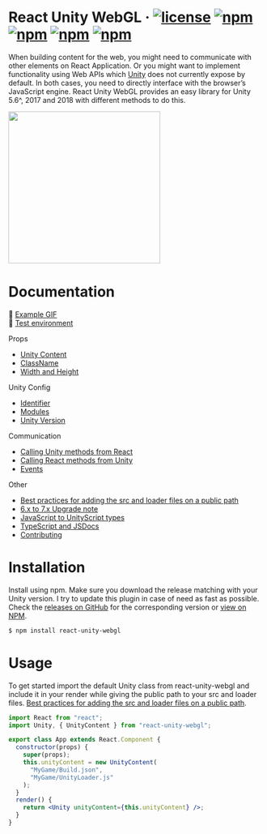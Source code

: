 # React Unity WebGL &middot; [![license](https://img.shields.io/badge/license-MIT-red.svg)]() [![npm](https://img.shields.io/npm/v/react-unity-webgl.svg)]() [![npm](https://img.shields.io/badge/build-passing-brightgreen.svg)]() [![npm](https://img.shields.io/npm/dt/react-unity-webgl.svg)]() [![npm](https://img.shields.io/badge/typescript-supported-2a507e.svg)]()

When building content for the web, you might need to communicate with other elements on React Application. Or you might want to implement functionality using Web APIs which [Unity](https://unity3d.com) does not currently expose by default. In both cases, you need to directly interface with the browser’s JavaScript engine. React Unity WebGL provides an easy library for Unity 5.6^, 2017 and 2018 with different methods to do this.

<img src="https://raw.githubusercontent.com/jeffreylanters/react-unity-webgl/master/resources/readme/logo.png" width="300px"><br />

# Documentation

👀 [Example GIF](https://raw.githubusercontent.com/jeffreylanters/react-unity-webgl/master/resources/readme/demo-video.gif)<br/>
🚀 [Test environment](https://github.com/jeffreylanters/react-unity-webgl-test)

Props

- [Unity Content](https://github.com/jeffreylanters/react-unity-webgl/blob/master/wiki/props-unity-content.md)
- [ClassName](https://github.com/jeffreylanters/react-unity-webgl/blob/master/wiki/props-classname.md)
- [Width and Height](https://github.com/jeffreylanters/react-unity-webgl/blob/master/wiki/props-width-and-height.md)

Unity Config

- [Identifier](https://github.com/jeffreylanters/react-unity-webgl/blob/master/wiki/unity-options-id.md)
- [Modules](https://github.com/jeffreylanters/react-unity-webgl/blob/master/wiki/unity-options-modules.md)
- [Unity Version](https://github.com/jeffreylanters/react-unity-webgl/blob/master/wiki/unity-options-unity-version.md)

Communication

- [Calling Unity methods from React](https://github.com/jeffreylanters/react-unity-webgl/blob/master/wiki/communication-calling-unity-methods-from-react.md)
- [Calling React methods from Unity](https://github.com/jeffreylanters/react-unity-webgl/blob/master/wiki/communication-calling-react-methods-from-unity.md)
- [Events](https://github.com/jeffreylanters/react-unity-webgl/blob/master/wiki/communication-other-events.md)

Other

- [Best practices for adding the src and loader files on a public path]()
- [6.x to 7.x Upgrade note](https://github.com/jeffreylanters/react-unity-webgl/blob/master/wiki/other-6x-to-7x-upgrade-note)
- [JavaScript to UnityScript types](https://github.com/jeffreylanters/react-unity-webgl/blob/master/wiki/other-javascript-to-unityscript-types)
- [TypeScript and JSDocs](https://github.com/jeffreylanters/react-unity-webgl/blob/master/wiki/other-typescript-and-jsdocs)
- [Contributing](https://github.com/jeffreylanters/react-unity-webgl/blob/master/wiki/other-contributing)

# Installation

Install using npm. Make sure you download the release matching with your Unity version. I try to update this plugin in case of need as fast as possible. Check the [releases on GitHub](https://github.com/jeffreylanters/react-unity-webgl/releases) for the corresponding version or [view on NPM](https://www.npmjs.com/package/react-unity-webgl).

```sh
$ npm install react-unity-webgl
```

# Usage

To get started import the default Unity class from react-unity-webgl and include it in your render while giving the public path to your src and loader files. [Best practices for adding the src and loader files on a public path](#best-practices-for-adding-the-src-and-loader-files-on-a-public-path).

```jsx
import React from "react";
import Unity, { UnityContent } from "react-unity-webgl";

export class App extends React.Component {
  constructor(props) {
    super(props);
    this.unityContent = new UnityContent(
      "MyGame/Build.json",
      "MyGame/UnityLoader.js"
    );
  }
  render() {
    return <Unity unityContent={this.unityContent} />;
  }
}
```
